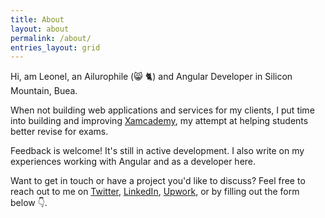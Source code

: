 ```yaml
---
title: About
layout: about
permalink: /about/
entries_layout: grid
---
```


Hi, am Leonel, an Ailurophile (😸 🐈) and Angular Developer in Silicon Mountain, Buea.

When not building web applications and services for my clients, I put time into building and improving [Xamcademy](https://xamcademy.com), my attempt at helping students better revise for exams.

Feedback is welcome! It's still in active development. I also write on my experiences working with Angular and as a developer here.

Want to get in touch or have a project you'd like to discuss? Feel free to reach out to me on [Twitter](https://twitter.com/leonelngande), [LinkedIn](https://www.upwork.com/o/profiles/users/_~01b729f550597fbf1c/), [Upwork](https://www.upwork.com/o/profiles/users/_~01b729f550597fbf1c/), or by filling out the form below 👇.
